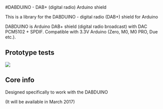 #DABDUINO - DAB+ (digital radio) Arduino shield

This is a library for the DABDUINO - digital radio (DAB+) shield for Arduino

DABDUINO is Arduino DAB+ shield (digital radio broadcast) with DAC PCM5102 + SPDIF. Compatible with 3.3V Arduino (Zero, M0, M0 PRO, Due etc.).

## Prototype tests
[<img src="https://img.youtube.com/vi/LBgsKTtB7Bs/0.jpg">](https://www.youtube.com/watch?v=LBgsKTtB7Bs)


## Core info
Designed specifically to work with the DABDUINO

(It will be available in March 2017)
